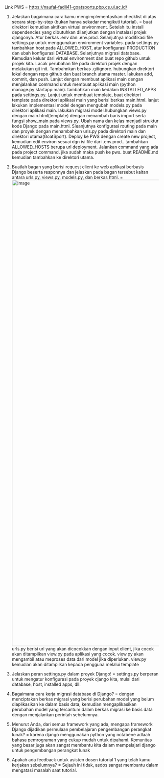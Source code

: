 Link PWS = https://naufal-fadli41-goatsports.pbp.cs.ui.ac.id/

1. Jelaskan bagaimana cara kamu mengimplementasikan checklist di atas secara step-by-step (bukan hanya sekadar mengikuti tutorial).
= buat direktori kemudian aktifkan virtual environment. Setelah itu install dependencies yang dibutuhkan dilanjutkan dengan instalasi projek djangonya. Atur berkas .env dan .env.prod. Selanjutnya modifikasi file settings.py untuk menggunakan environment variables. pada settings.py tambahkan host pada ALLOWED_HOST, atur konfigurasi PRODUCTION dan ubah konfigurasi DATABASE. Selanjutnya migrasi database. Kemudian keluar dari virtual environment dan buat repo github untuk projek kita. Lacak perubahan file pada direktori projek dengan melakukan git init. Tambahnkan berkas .gitignore. hubungkan direktori lokal dengan repo github dan buat branch utama master. lakukan add, commit, dan push. Lanjut dengan membuat aplikasi main dengan menjalankan command untuk membuat aplikasi main (python manage.py startapp main). tambahkan main kedalam INSTALLED_APPS pada settings.py. Lanjut untuk membuat template, buat direktori template pada direktori aplikasi main yang berisi berkas main.html. lanjut lakukan implementasi model dengan mengubah models.py pada direktori aplikasi main. lakukan migrasi model.hubungkan views.py dengan main.html(template) dengan menambah baris import serta fungsi show_main pada views.py. Ubah nama dan kelas menjadi struktur kode Django pada main.html. Sleanjutnya konfigurasi routing pada main dan proyek  dengan menambahkan urls.py pada direktori main dan direktori utama(GoatSport). Deploy ke PWS dengan create new project, kemudian edit environ sesuai dgn isi file dari .env.prod.. tambahkan ALLOWED_HOSTS berupa url deployment. Jalankan command yang ada pada project command. jika sudah maka push ke pws. buat README.md kemudian tambahkan ke direktori utama.

2. Buatlah bagan yang berisi request client ke web aplikasi berbasis Django beserta responnya dan jelaskan pada bagan tersebut kaitan antara urls.py, views.py, models.py, dan berkas html.
= <img width="2876" height="1521" alt="image" src="https://github.com/user-attachments/assets/50db5e95-9ae1-4192-809d-f5dd62915de7" />
urls.py berisi url yang akan dicocokkan dengan input client, jika cocok akan  ditampilkan view.py pada aplikasi yang cocok. view.py akan mengambil atau meproses data dari model jika diperlukan. view.py kemudian akan ditampilkan kepada pengguna melalui template

4. Jelaskan peran settings.py dalam proyek Django!
= settings.py berperan untuk mengatur konfigurasi pada proyek django kita, mulai dari database, host, installed apps, dll.

5. Bagaimana cara kerja migrasi database di Django?
= dengan menciptakan berkas migrasi yang berisi perubahan model yang belum diaplikasikan ke dalam basis data, kemudian mengaplikasikan perubahan model yang tercantum dalam berkas migrasi ke basis data dengan menjalankan perintah sebelumnya.

6. Menurut Anda, dari semua framework yang ada, mengapa framework Django dijadikan permulaan pembelajaran pengembangan perangkat lunak?
= karena django menggunakan python yang notabene adlaah bahasa pemrograman yang cukup mudah untuk dipahami. Komunitas yang besar juga akan sangat membantu kita dalam mempelajari django untuk pengembangan perangkat lunak

7. Apakah ada feedback untuk asisten dosen tutorial 1 yang telah kamu kerjakan sebelumnya?
= Sejauh ini tidak, asdos sangat membantu dalam mengatasi masalah saat tutorial.
